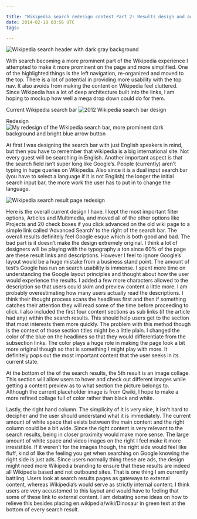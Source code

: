 ```yaml
---

title: "Wikipedia search redesign contest Part 2: Results design and adjustments"
date: 2014-02-18 03:56 UTC
tags: 

---
```


![Wikipedia search header with dark gray background](https://lh4.googleusercontent.com/-2QqYb7UUrhs/TjcSudlQFfI/AAAAAAAAAds/yHmxfPM0qPo/s560/wikiTeaser.jpg)

With search becoming a more prominent part of the Wikipedia experience I attempted to make it more prominent on the page and more simplified. One of the highlighted things is the left navigation, re-organized and moved to the top. There is a lot of potential in providing more usability with the top nav. It also avoids from making the content on Wikipedia feel cluttered. Since Wikipedia has a lot of deep architecture built into the links, I am hoping to mockup how well a mega drop down could do for them.

Current Wikipedia search bar 
![2012 Wikipedia search bar design](https://lh4.googleusercontent.com/-CX9f2xuPreo/Tjca-hlmhgI/AAAAAAAAAd8/UtoznbjxNn0/s560/wikiSearchBarOld.jpg)

Redesign
![My redesign of the Wikipedia search bar, more prominent dark background and bright blue arrow button](https://lh5.googleusercontent.com/-JeJ6B7mAnoQ/TjcY4ymZ5eI/AAAAAAAAAd0/su0ZmsE3gj0/s560/wikipediaSearchBar.jpg)

At first I was designing the search bar with just English speakers in mind, but then you have to remember that wikipedia is a big international site. Not every guest will be searching in English. Another important aspect is that the search field isn’t super long like Google’s. People (currently) aren’t typing in huge queries on Wikipedia. Also since it is a dual input search bar (you have to select a language if it is not English) the longer the initial search input bar, the more work the user has to put in to change the language.

![Wikipedia search result page redesign](https://lh4.googleusercontent.com/-m9hAl21tJhU/TjcdzQfUvdI/AAAAAAAAAeE/rg-6ooocGow/s720/wiki2ndDraftFull.jpg)

Here is the overall current design I have. I kept the most important filter options, Articles and Multimedia, and moved all of the other options like Projects and 20 check boxes if you click advanced on the old wiki page to a simple link called ‘Advanced Search’ to the right of the search bar. The overall results definitely feel Google esque which is both good and bad. The bad part is it doesn’t make the design extremely original. I think a lot of designers will be playing with the typography a ton since 60% of the page are these result links and descriptions. However I feel to ignore Google’s layout would be a huge mistake from a business stand point. The amount of test’s Google has run on search usability is immense. I spent more time on understanding the Google layout principles and thought about how the user would experience the results. I added a few more characters allowed to the description so that users could skim and preview content a little more. I am probably overestimating how many users actually read the descriptions. I think their thought process scans the headlines first and then if something catches their attention they will read some of the time before proceeding to click. I also included the first four content sections as sub links (if the article had any) within the search results. This should help users get to the section that most interests them more quickly. The problem with this method though is the context of those section titles might be a little plain. I changed the color of the blue on the headlines so that they would differentiate from the subsection links. The color plays a huge role in making the page look a bit more original though so that is something I might play with more. It definitely pops out the most important content that the user seeks in its current state.

At the bottom of the of the search results, the 5th result is an image collage. This section will allow users to hover and check out different images while getting a content preview as to what section the picture belongs to. Although the current placeholder image is from Qwiki, I hope to make a more refined collage full of color rather than black and white.

Lastly, the right hand column. The simplicity of it is very nice, it isn’t hard to decipher and the user should understand what it is immediately. The current amount of white space that exists between the main content and the right column could be a bit wide. Since the right content is very relevant to the search results, being in closer proximity would make more sense. The large amount of white space and video images on the right I feel make it more irresistible. If it weren’t for the images though, the right side would feel like fluff, kind of like the feeling you get when searching on Google knowing the right side is just ads. Since users normally thing these are ads, the design might need more Wikipedia branding to ensure that these results are indeed all Wikipedia based and not outbound sites. That is one thing I am currently battling. Users look at search results pages as gateways to external content, whereas Wikipedia’s would serve as strictly internal content. I think users are very accustomed to this layout and would have to feeling that some of these link to external content. I am debating some ideas on how to relieve this besides placing en.wikipedia/wiki/Dinosaur in green text at the bottom of every search result.